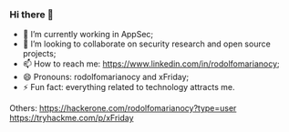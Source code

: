 ### Hi there 👋

- 🔭 I’m currently working in AppSec;
- 👯 I’m looking to collaborate on security research and open source projects;
- 📫 How to reach me: https://www.linkedin.com/in/rodolfomarianocy;
- 😄 Pronouns: rodolfomarianocy and xFriday;
- ⚡ Fun fact: everything related to technology attracts me.

Others:
https://hackerone.com/rodolfomarianocy?type=user
https://tryhackme.com/p/xFriday

